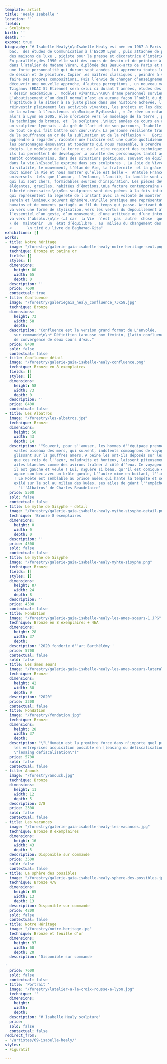 ```yaml
---
template: artist
title: 'Healy Isabelle '
location: ''
fields:
- Sculpture
birth: ''
death: ''
expose: true
biography: "# Isabelle Healy\n\nIsabelle Healy est née en 1967 à Paris. Après son
  bac,  des études de Communication à l’ESCOM Lyon , puis attachée de presse dans
  des maisons de luxe , pigiste pour la presse et décoratrice d’intérieur agence Sublim’Home.
  En parallèle,dès 1990 elle suit des cours de dessin et de peinture à St Étienne
  dans l’atelier de Madame Véran, diplômée des Beaux-arts de Paris et major d’anatomie,
  une forte personnalité qui durant sept années lui apprendra toutes les techniques
  de dessin et de peinture. Copier les maîtres classiques , peindre à vue en extérieur,
  faire ses propres compositions… Puis l’envie de changer d’enseignement s’impose,
  découvrir une nouvelle approche, d’autres perceptions , un nouveau maitre…Serge
  Tziganov (EDAC St Étienne) sera celui ci durant 7 années, études des perspectives,
  \ dessin académique ,  modèles vivants…\n\nUn drame personnel survient alors…\n«
  L’aboutissement d’un deuil normal n’est en aucune façon l’oubli du disparu,\nmais
  l’aptitude à le situer à sa juste place dans une histoire achevée, l’aptitude à
  réinvestir pleinement les activités vivantes, les projets et les désirs qui donnent
  de la valeur à l’existence. »\nMonique Bydlowski , « Je rêve un enfant ».\n\nArrivée
  alors à Lyon en 2005, elle s’oriente vers le modelage de la terre , puis de la cire,
  la technique du bronze, et  la sculpture .\nHuit années de cours en atelier chez
  un sculpteur lyonnais . Au gré de l’art et de son parcours, Isabelle vide sa besace
  de tout ce qui fait battre son cœur.\n\n« La personne résiliente transforme le métal
  de la souffrance en or de la sublimation et de la réflexion »   Boris Cyrulnik\n\nObserver,
  apprendre à regarder, raconter une histoire est une quête quotidienne pour trouver
  les personnages émouvants et touchants qui nous ressemble, à prendre vie sous ses
  doigts. Le modelage de la terre et de la cire requiert des techniques différentes,
  ils lui permettent de développer la palette des personnages tantôt académiques,
  tantôt contemporains, dans des situations poétiques, souvent en équilibre comme
  dans la vie.\nIsabelle exprime dans ses sculptures , La Joie de Vivre, l’énergie,
  la vitalité, le mouvement, l’élan de Vie, la fraternité  et la grâce.\n\n\" L’artiste
  doit aimer la Vie et nous montrer qu’elle est belle «  Anatole France\n\nLes liens
  universels  tels que l’amour,  l’enfance, l’amitié, la famille sont autant de thèmes
  qui lui sont chers, formidables sources d’inspiration. Les pièces deviennent ainsi
  élégantes, graciles, habitées d’émotions.\nLa facture contemporaine donne cette
  liberté nécessaire.\n\nSes sculptures sont des poèmes à la fois intimes et universels
  qui représentent la légèreté de l’instant avec la volonté de montrer un bonheur
  serein et lumineux souvent éphémère.\n\nElle pratique une représentation des sentiments
  humains et de moments partagés au fil du temps qui passe. Arrivant du dessin, elle
  va vers une forme de stylisation, vers les vertus du dépouillement afin de garder
  l’essentiel d’un geste, d’un mouvement, d’une attitude ou d’une intention, elle
  va vers l’absolu.\n\n» (…) car  la Vie  n’est  pas  autre  chose  que  la  capacité
  \ de  maintenir  un  état d’équilibre , au  milieu du changement des  évènements
  « .     \n tiré du livre de Baghavad-Gita"
exhibitions: []
works:
- title: Notre héritage
  image: "/forestry/galerie-gaia-isabelle-healy-notre-heritage-seul.png"
  technique: Bronze et patine or
  fields: []
  styles: []
  dimensions:
    height: 80
    width: 65
    depth: 0
  description: ''
  price: 7600
  contextual: true
- title: Confluence
  image: "/forestry/galeriegaia_healy_confluence_73x58.jpg"
  technique: Bronze
  dimensions:
    height: 73
    width: 58
    depth: 
  description: "Confluence est la version grand format de L'envolée.   \nDisponible
    sur commande\n\n* Définition Larousse nom féminin, {latin confluencia}. Point
    de convergence de deux cours d'eau."
  price: 8400
  sold: false
  contextual: false
- title: Confluence détail
  image: "/forestry/galerie-gaia-isabelle-healy-confluence.png"
  technique: Bronze en 8 exemplaires
  fields: []
  styles: []
  dimensions:
    height: 58
    width: 73
    depth: 0
  description: ''
  price: 8400
  contextual: false
- title: Les Albatros
  image: "/forestry/les-albatros.jpg"
  technique: Bronze
  dimensions:
    height: 50
    width: 43
    depth: 14
  description: '"Souvent, pour s''amuser, les hommes d''équipage prennent des albatros,
    vastes oiseaux des mers, qui suivent, indolents compagnons de voyage, le navire
    glissant sur ls gouffres amers. A peine les ont-ils déposés sur les planches,
    que ces rois de l''azur, maladroits et honteux, laissent piteusement leurs grandes
    ailes blanches comme des avirons traîner à côté d''eux. Ce voyageur ailé, comme
    il est gauche et veule ! Lui, naguère si beau, qu''il est comique et laid ! L''un
    agace son bec avec un brûle-gueule, L''autre mime en boitant, l''infirme qui volait
    ! Le Poète est semblable au prince nuées qui hante la tempête et se rit de l''arche;
    exilé sur le sol au milieu des huées, ses ailes de géant l''empêchent de marcher."
    - "L''Albatros" de Charles Beaudelaire'
  price: 5500
  sold: false
  contextual: false
- title: Le mythe de Sisyphe - détail
  image: "/forestry/galerie-gaia-isabelle-healy-mythe-sisyphe-detail.png"
  technique: 'Bronze 8 exemplaires '
  dimensions:
    height: 0
    width: 0
    depth: 0
  description: ''
  price: 4500
  sold: false
  contextual: false
- title: Le mythe de Sisyphe
  image: "/forestry/galerie-gaia-isabelle-healy-myhte-sisyphe.png"
  technique: Bronze
  fields: []
  styles: []
  dimensions:
    height: 87
    width: 24
    depth: 8
  description: ''
  price: 4500
  contextual: false
- title: Fondation
  image: "/forestry/galerie-gaia-isabelle-healy-les-ames-soeurs-1.JPG"
  technique: Bronze en 8 exemplaires + 4EA
  dimensions:
    height: 28
    width: 37
    depth: 
  description: '2020 fonderie d''art Barthélémy '
  price: 5700
  contextual: false
  sold: false
- title: Les âmes sœurs
  image: "/forestry/galerie-gaia-isabelle-healy-les-ames-soeurs-laterales-h.jpg"
  technique: Bronze
  dimensions:
    height: 42
    width: 38
    depth: 9
  description: "2020"
  price: 3200
  contextual: false
- title: Fondation
  image: "/forestry/fondation.jpg"
  technique: Bronze
  dimensions:
    height: 28
    width: 37
    depth: 
  description: "\"L'Humain est la première force dans n'importe quel projet\"  \nPour
    les entreprises acquisition possible en [leasing ou défiscalisation](https://galeriegaia.fr/about/art-et-fiscalite/
    \"lesaing defiscalisation\")"
  price: 5700
  sold: false
  contextual: false
- title: Anouck
  image: "/forestry/anouck.jpg"
  technique: Bronze
  dimensions:
    height: 11
    width: 12
    depth: 5
  description: 2/8
  price: 2300
  sold: false
  contextual: false
- title: Les vacances
  image: "/forestry/galerie-gaia-isabelle-healy-les-vacances.jpg"
  technique: Bronze 8 exemplaires
  dimensions:
    height: 16
    width: 43
    depth: 5
  description: Disponible sur commande
  price: 3500
  sold: false
  contextual: false
- title: La sphère des possibles
  image: "/forestry/galerie-gaia-isabelle-healy-sphere-des-possibles.jpg"
  technique: Bronze 4/8
  dimensions:
    height: 65
    width: 13
    depth: 13
  description: Disponible sur commande
  price: 4200
  sold: false
  contextual: false
- title: Notre Héritage
  image: "/forestry/notre-heritage.jpg"
  technique: Bronze et feuille d'or
  dimensions:
    height: 97
    width: 60
    depth: 20
  description: 'Disponible sur commande

'
  price: 7600
  sold: false
  contextual: false
- title: 'Portrait '
  image: "/forestry/latelier-a-la-croix-rousse-a-lyon.jpg"
  technique: ''
  dimensions:
    height: 
    width: 
    depth: 
  description: "# Isabelle Healy sculpture"
  price: 
  sold: false
  contextual: false
redirect_from:
- "/artistes/69-isabelle-healy/"
styles:
- Figuratif

---
```


